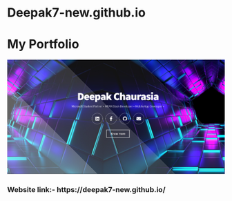 # Deepak7-new.github.io
<h1>My Portfolio</h1>

![](landing_page.png)

<h3>Website link:- https://deepak7-new.github.io/</h3>
